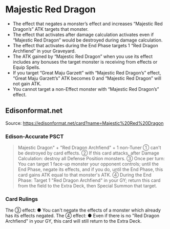 # Majestic Red Dragon

*   The effect that negates a monster’s effect and increases “Majestic Red Dragon’s” ATK targets that monster.
*   The effect that activates after damage calculation activates even if “Majestic Red Dragon” would be destroyed during damage calculation.
*   The effect that activates during the End Phase targets 1 “Red Dragon Archfiend” in your Graveyard.
*   The ATK gained by “Majestic Red Dragon” when you use its effect includes any bonuses the target monster is receiving from effects or Equip Spells.
*   If you target “Great Maju Garzett” with “Majestic Red Dragon’s” effect, “Great Maju Garzett’s” ATK becomes 0 and “Majestic Red Dragon” will not gain ATK.
*   You cannot target a non-Effect monster with “Majestic Red Dragon’s” effect.

## Edisonformat.net

Source: https://edisonformat.net/card?name=Majestic%20Red%20Dragon

### Edison-Accurate PSCT

> Majestic Dragon" + "Red Dragon Archfiend" + 1 non-Tuner
> ① can't be destroyed by card effects.
> ② If this card attacks, after Damage Calculation: destroy all Defense Position monsters.
> ③ Once per turn: You can target 1 face-up monster your opponent controls; until the End Phase, negate its effects, and if you do, until the End Phase, this card gains ATK equal to that monster's ATK.
> ④ During the End Phase: Target 1 "Red Dragon Archfiend" in your GY; return this card from the field to the Extra Deck, then Special Summon that target.

### Card Rulings

The ③ effect:
● You can't negate the effects of a monster which already has its effects negated.
The ④ effect:
● Even if there is no "Red Dragon Archfiend" in your GY, this card will still return to the Extra Deck.
            